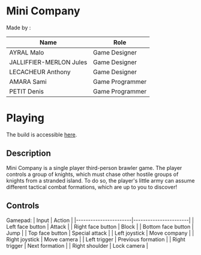 # Mini Company
Made by :

| Name                      | Role              |
|---------------------------|-------------------|
| AYRAL Malo                | Game Designer     |
| JALLIFFIER-MERLON Jules   | Game Designer     |
| LECACHEUR Anthony         | Game Designer     |
| AMARA Sami                | Game Programmer   |
| PETIT Denis               | Game Programmer   |


# Playing
The build is accessible [here](https://jules-jalliffier-merlon.itch.io/mini-company).

## Description

Mini Company is a single player third-person brawler game. The player controls a group of knights, which must chase other hostile groups of knights from a stranded island.
To do so, the player's little army can assume different tactical combat formations, which are up to you to discover!

## Controls
Gamepad:
| Input                 | Action                |
|-----------------------|-----------------------|
| Left face button      | Attack                |
| Right face button     | Block                 |
| Bottom face button    | Jump                  |
| Top face button       | Special attack        |
| Left joystick         | Move company          |
| Right joystick        | Move camera           |
| Left trigger          | Previous formation    |
| Right trigger         | Next formation        |
| Right shoulder        | Lock camera           |